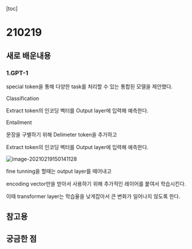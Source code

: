 [toc]

# 210219

## 새로 배운내용

### 1.GPT-1

special token을 통해 다양한 task를 처리할 수 있는 통합된 모델을 제안했다.

Classification

Extract token의 인코딩 벡터를 Output layer에 입력해 예측한다.

Entailment

문장을 구별하기 위해 Delimeter token을 추가하고

Extract token의 인코딩 벡터를  Output layer에 입력해 예측한다.

![image-20210219150141128](C:\Users\ho070\AppData\Roaming\Typora\typora-user-images\image-20210219150141128.png)

fine tunning을 할때는 output layer를 떼어내고

encoding vector만을 받아서 사용하기 위해 추가적인 레이어를 붙여서 학습시킨다.

이때 transformer layer는 학습율을 낮게잡아서 큰 변화가 일어나지 않도록 한다.

## 참고용



## 궁금한 점


